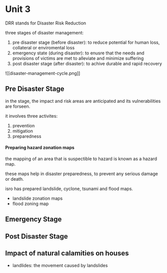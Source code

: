 # Unit 3

DRR stands for Disaster Risk Reduction

three stages of disaster management:

1. pre disaster stage (before disaster): to reduce potential for human loss, collateral or enviromental loss
2. emergency state (during disaster): to enusre that the needs and provisions of victims are met to alleviate and minimize suffering
3. post disaster stage (after disaster): to achive durable and rapid recovery

![[disaster-management-cycle.png]]

## Pre Disaster Stage

in the stage, the impact and risk areas are anticipated and its vulnerabilities are forseen.

it involves three activites:

1. prevention
2. mitigation
3. preparedness

#### Preparing hazard zonation maps

the mapping of an area that is suspectible to hazard is known as a hazard map.

these maps help in disaster preparedness, to prevent any serious damage or death.

isro has prepared landslide, cyclone, tsunami and flood maps.

- landslide zonation maps
- flood zoning map

## Emergency Stage

## Post Disaster Stage


## Impact of natural calamities on houses

- landlides: the movement caused by landslides 